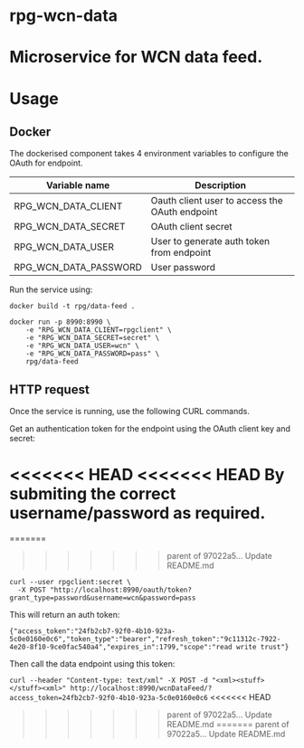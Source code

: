 # rpg-wcn-data
# Microservice for WCN data feed.

# Usage

## Docker

The dockerised component takes 4 environment variables to configure the OAuth for endpoint.

|Variable name    | Description   |
|---                    |---            |
|RPG_WCN_DATA_CLIENT    | Oauth client user to access the OAuth endpoint    |
|RPG_WCN_DATA_SECRET    | OAuth client secret   |
|RPG_WCN_DATA_USER      | User to generate auth token from endpoint              |
|RPG_WCN_DATA_PASSWORD  | User password              |

Run the service using:

`docker build -t rpg/data-feed .`

~~~
docker run -p 8990:8990 \
    -e "RPG_WCN_DATA_CLIENT=rpgclient" \
    -e "RPG_WCN_DATA_SECRET=secret" \
    -e "RPG_WCN_DATA_USER=wcn" \
    -e "RPG_WCN_DATA_PASSWORD=pass" \
    rpg/data-feed
~~~

##

## HTTP request

Once the service is running, use the following CURL commands.

Get an authentication token for the endpoint using the OAuth client key and secret:

<<<<<<< HEAD
<<<<<<< HEAD
By submiting the correct username/password as required.
=======
=======
>>>>>>> parent of 97022a5... Update README.md
~~~
curl --user rpgclient:secret \
  -X POST "http://localhost:8990/oauth/token?grant_type=password&username=wcn&password=pass
~~~

This will return an auth token:

`{"access_token":"24fb2cb7-92f0-4b10-923a-5c0e0160e0c6","token_type":"bearer","refresh_token":"9c11312c-7922-4e20-8f10-9ce0fac540a4","expires_in":1799,"scope":"read write trust"}`

Then call the data endpoint using this token:

`curl --header "Content-type: text/xml" -X POST -d "<xml><stuff></stuff><xml>" http://localhost:8990/wcnDataFeed/?access_token=24fb2cb7-92f0-4b10-923a-5c0e0160e0c6`
<<<<<<< HEAD
>>>>>>> parent of 97022a5... Update README.md
=======
>>>>>>> parent of 97022a5... Update README.md
